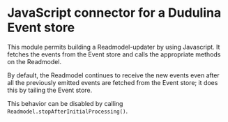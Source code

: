 # JavaScript connector for a Dudulina Event store

This module permits building a Readmodel-updater by using Javascript. 
It fetches the events from the Event store and calls the appropriate methods on the Readmodel.

By default, the Readmodel continues to receive the new events even after all the previously emitted events are fetched 
from the Event store; it does this by tailing the Event store.

This behavior can be disabled by calling `Readmodel.stopAfterInitialProcessing()`.